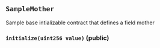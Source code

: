 ## `SampleMother`

Sample base intializable contract that defines a field mother




### `initialize(uint256 value)` (public)








